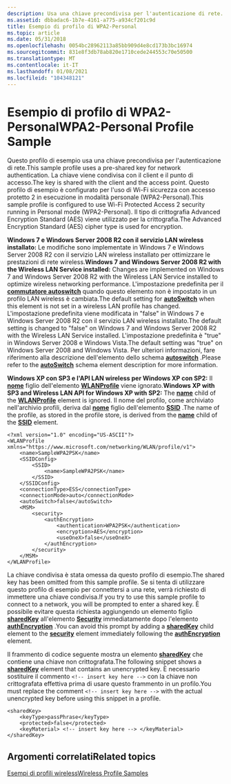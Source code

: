 ```yaml
---
description: Usa una chiave precondivisa per l'autenticazione di rete.
ms.assetid: dbbadac6-1b7e-4161-a775-a934cf201c9d
title: Esempio di profilo di WPA2-Personal
ms.topic: article
ms.date: 05/31/2018
ms.openlocfilehash: 0054bc28962113a85bb909d4e8cd173b3bc16974
ms.sourcegitcommit: 831e8f3db78ab820e1710cede244553c70e50500
ms.translationtype: MT
ms.contentlocale: it-IT
ms.lasthandoff: 01/08/2021
ms.locfileid: "104348121"
---
```

# <a name="wpa2-personal-profile-sample"></a><span data-ttu-id="8abca-103">Esempio di profilo di WPA2-Personal</span><span class="sxs-lookup"><span data-stu-id="8abca-103">WPA2-Personal Profile Sample</span></span>

<span data-ttu-id="8abca-104">Questo profilo di esempio usa una chiave precondivisa per l'autenticazione di rete.</span><span class="sxs-lookup"><span data-stu-id="8abca-104">This sample profile uses a pre-shared key for network authentication.</span></span> <span data-ttu-id="8abca-105">La chiave viene condivisa con il client e il punto di accesso.</span><span class="sxs-lookup"><span data-stu-id="8abca-105">The key is shared with the client and the access point.</span></span> <span data-ttu-id="8abca-106">Questo profilo di esempio è configurato per l'uso di Wi-Fi sicurezza con accesso protetto 2 in esecuzione in modalità personale (WPA2-Personal).</span><span class="sxs-lookup"><span data-stu-id="8abca-106">This sample profile is configured to use Wi-Fi Protected Access 2 security running in Personal mode (WPA2-Personal).</span></span> <span data-ttu-id="8abca-107">Il tipo di crittografia Advanced Encryption Standard (AES) viene utilizzato per la crittografia.</span><span class="sxs-lookup"><span data-stu-id="8abca-107">The Advanced Encryption Standard (AES) cipher type is used for encryption.</span></span>

<span data-ttu-id="8abca-108">**Windows 7 e Windows Server 2008 R2 con il servizio LAN wireless installato:** Le modifiche sono implementate in Windows 7 e Windows Server 2008 R2 con il servizio LAN wireless installato per ottimizzare le prestazioni di rete wireless.</span><span class="sxs-lookup"><span data-stu-id="8abca-108">**Windows 7 and Windows Server 2008 R2 with the Wireless LAN Service installed:** Changes are implemented on Windows 7 and Windows Server 2008 R2 with the Wireless LAN Service installed to optimize wireless networking performance.</span></span> <span data-ttu-id="8abca-109">L'impostazione predefinita per il [**commutatore autoswitch**](wlan-profileschema-autoswitch-wlanprofile-element.md) quando questo elemento non è impostato in un profilo LAN wireless è cambiata.</span><span class="sxs-lookup"><span data-stu-id="8abca-109">The default setting for [**autoSwitch**](wlan-profileschema-autoswitch-wlanprofile-element.md) when this element is not set in a wireless LAN profile has changed.</span></span> <span data-ttu-id="8abca-110">L'impostazione predefinita viene modificata in "false" in Windows 7 e Windows Server 2008 R2 con il servizio LAN wireless installato.</span><span class="sxs-lookup"><span data-stu-id="8abca-110">The default setting is changed to "false" on Windows 7 and Windows Server 2008 R2 with the Wireless LAN Service installed.</span></span> <span data-ttu-id="8abca-111">L'impostazione predefinita è "true" in Windows Server 2008 e Windows Vista.</span><span class="sxs-lookup"><span data-stu-id="8abca-111">The default setting was "true" on Windows Server 2008 and Windows Vista.</span></span> <span data-ttu-id="8abca-112">Per ulteriori informazioni, fare riferimento alla descrizione dell'elemento dello schema [**autoswitch**](wlan-profileschema-autoswitch-wlanprofile-element.md) .</span><span class="sxs-lookup"><span data-stu-id="8abca-112">Please refer to the [**autoSwitch**](wlan-profileschema-autoswitch-wlanprofile-element.md) schema element description for more information.</span></span>

<span data-ttu-id="8abca-113">**Windows XP con SP3 e l'API LAN wireless per Windows XP con SP2:** Il [**nome**](wlan-profileschema-name-wlanprofile-element.md) figlio dell'elemento [**WLANProfile**](wlan-profileschema-wlanprofile-element.md) viene ignorato.</span><span class="sxs-lookup"><span data-stu-id="8abca-113">**Windows XP with SP3 and Wireless LAN API for Windows XP with SP2:** The [**name**](wlan-profileschema-name-wlanprofile-element.md) child of the [**WLANProfile**](wlan-profileschema-wlanprofile-element.md) element is ignored.</span></span> <span data-ttu-id="8abca-114">Il nome del profilo, come archiviato nell'archivio profili, deriva dal [**nome**](wlan-profileschema-name-ssid-element.md) figlio dell'elemento [**SSID**](wlan-profileschema-ssid-ssidconfig-element.md) .</span><span class="sxs-lookup"><span data-stu-id="8abca-114">The name of the profile, as stored in the profile store, is derived from the [**name**](wlan-profileschema-name-ssid-element.md) child of the [**SSID**](wlan-profileschema-ssid-ssidconfig-element.md) element.</span></span>

``` syntax
<?xml version="1.0" encoding="US-ASCII"?>
<WLANProfile xmlns="https://www.microsoft.com/networking/WLAN/profile/v1">
    <name>SampleWPA2PSK</name>
    <SSIDConfig>
        <SSID>
            <name>SampleWPA2PSK</name>
        </SSID>
    </SSIDConfig>
    <connectionType>ESS</connectionType>
    <connectionMode>auto</connectionMode>
    <autoSwitch>false</autoSwitch>
    <MSM>
        <security>
            <authEncryption>
                <authentication>WPA2PSK</authentication>
                <encryption>AES</encryption>
                <useOneX>false</useOneX>
            </authEncryption>
        </security>
    </MSM>
</WLANProfile>
```

<span data-ttu-id="8abca-115">La chiave condivisa è stata omessa da questo profilo di esempio.</span><span class="sxs-lookup"><span data-stu-id="8abca-115">The shared key has been omitted from this sample profile.</span></span> <span data-ttu-id="8abca-116">Se si tenta di utilizzare questo profilo di esempio per connettersi a una rete, verrà richiesto di immettere una chiave condivisa.</span><span class="sxs-lookup"><span data-stu-id="8abca-116">If you try to use this sample profile to connect to a network, you will be prompted to enter a shared key.</span></span> <span data-ttu-id="8abca-117">È possibile evitare questa richiesta aggiungendo un elemento figlio [**sharedKey**](wlan-profileschema-sharedkey-security-element.md) all'elemento [**Security**](wlan-profileschema-security-msm-element.md) immediatamente dopo l'elemento [**authEncryption**](wlan-profileschema-authencryption-security-element.md) .</span><span class="sxs-lookup"><span data-stu-id="8abca-117">You can avoid this prompt by adding a [**sharedKey**](wlan-profileschema-sharedkey-security-element.md) child element to the [**security**](wlan-profileschema-security-msm-element.md) element immediately following the [**authEncryption**](wlan-profileschema-authencryption-security-element.md) element.</span></span>

<span data-ttu-id="8abca-118">Il frammento di codice seguente mostra un elemento [**sharedKey**](wlan-profileschema-sharedkey-security-element.md) che contiene una chiave non crittografata.</span><span class="sxs-lookup"><span data-stu-id="8abca-118">The following snippet shows a [**sharedKey**](wlan-profileschema-sharedkey-security-element.md) element that contains an unencrypted key.</span></span> <span data-ttu-id="8abca-119">È necessario sostituire il commento `<!-- insert key here -->` con la chiave non crittografata effettiva prima di usare questo frammento in un profilo.</span><span class="sxs-lookup"><span data-stu-id="8abca-119">You must replace the comment `<!-- insert key here -->` with the actual unencrypted key before using this snippet in a profile.</span></span>

``` syntax
<sharedKey>
    <keyType>passPhrase</keyType>
    <protected>false</protected>
    <keyMaterial> <!-- insert key here --> </keyMaterial>
</sharedKey>
```

## <a name="related-topics"></a><span data-ttu-id="8abca-120">Argomenti correlati</span><span class="sxs-lookup"><span data-stu-id="8abca-120">Related topics</span></span>

<dl> <dt>

[<span data-ttu-id="8abca-121">Esempi di profili wireless</span><span class="sxs-lookup"><span data-stu-id="8abca-121">Wireless Profile Samples</span></span>](wireless-profile-samples.md)
</dt> </dl>

 

 



